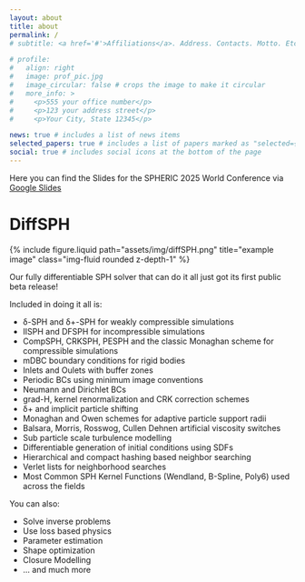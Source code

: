 ```yaml
---
layout: about
title: about
permalink: /
# subtitle: <a href='#'>Affiliations</a>. Address. Contacts. Motto. Etc.

# profile:
#   align: right
#   image: prof_pic.jpg
#   image_circular: false # crops the image to make it circular
#   more_info: >
#     <p>555 your office number</p>
#     <p>123 your address street</p>
#     <p>Your City, State 12345</p>

news: true # includes a list of news items
selected_papers: true # includes a list of papers marked as "selected={true}"
social: true # includes social icons at the bottom of the page
---
```


Here you can find the Slides for the SPHERIC 2025 World Conference via [Google Slides](https://docs.google.com/presentation/d/1v1MIkOS26l7Jr8lwATohfTIyUUz_akhI/edit?usp=sharing&ouid=107302498783065501890&rtpof=true&sd=true)

# DiffSPH

{% include figure.liquid path="assets/img/diffSPH.png" title="example image" class="img-fluid rounded z-depth-1" %}

Our fully differentiable SPH solver that can do it all just got its first public beta release!

Included in doing it all is:
- δ-SPH and δ+-SPH for weakly compressible simulations
- IISPH and DFSPH for incompressible simulations
- CompSPH, CRKSPH, PESPH and the classic Monaghan scheme for compressible simulations
- mDBC boundary conditions for rigid bodies
- Inlets and Oulets with buffer zones
- Periodic BCs using minimum image conventions
- Neumann and Dirichlet BCs
- grad-H, kernel renormalization and CRK correction schemes
- δ+ and implicit particle shifting
- Monaghan and Owen schemes for adaptive particle support radii
- Balsara, Morris, Rosswog, Cullen Dehnen artificial viscosity switches
- Sub particle scale turbulence modelling
- Differentiable generation of initial conditions using SDFs
- Hierarchical and compact hashing based neighbor searching
- Verlet lists for neighborhood searches
- Most Common SPH Kernel Functions (Wendland, B-Spline, Poly6) used across the fields

You can also:
- Solve inverse problems
- Use loss based physics
- Parameter estimation
- Shape optimization
- Closure Modelling
- ... and much more

<!-- Write your biography here. Tell the world about yourself. Link to your favorite [subreddit](http://reddit.com). You can put a picture in, too. The code is already in, just name your picture `prof_pic.jpg` and put it in the `img/` folder.

Put your address / P.O. box / other info right below your picture. You can also disable any of these elements by editing `profile` property of the YAML header of your `_pages/about.md`. Edit `_bibliography/papers.bib` and Jekyll will render your [publications page](/al-folio/publications/) automatically.

Link to your social media connections, too. This theme is set up to use [Font Awesome icons](https://fontawesome.com/) and [Academicons](https://jpswalsh.github.io/academicons/), like the ones below. Add your Facebook, Twitter, LinkedIn, Google Scholar, or just disable all of them. -->
